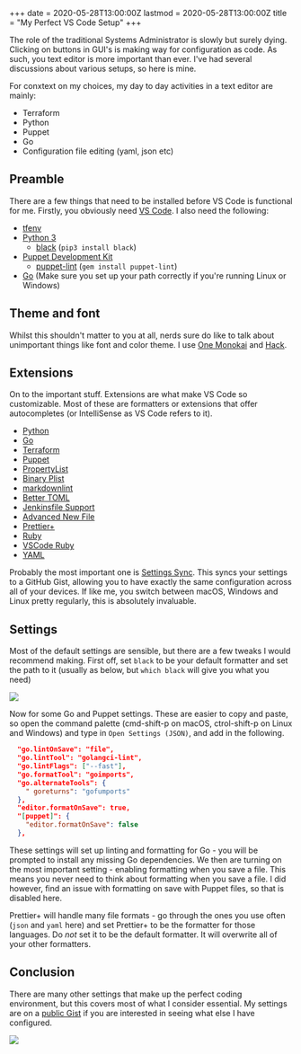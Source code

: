 +++
date = 2020-05-28T13:00:00Z
lastmod = 2020-05-28T13:00:00Z
title = "My Perfect VS Code Setup"
+++

The role of the traditional Systems Administrator is slowly but surely dying. Clicking on buttons in GUI's is making way for configuration as code. As such, you text editor is more important than ever. I've had several discussions about various setups, so here is mine.

For conxtext on my choices, my day to day activities in a text editor are mainly:

- Terraform
- Python
- Puppet
- Go
- Configuration file editing (yaml, json etc)

## Preamble

There are a few things that need to be installed before VS Code is functional for me. Firstly, you obviously need [VS Code](https://code.visualstudio.com/). I also need the following:

- [tfenv](https://github.com/tfutils/tfenv)
- [Python 3](https://www.python.org/downloads/)
  - [black](https://black.readthedocs.io/en/stable/) (`pip3 install black`)
- [Puppet Development Kit](https://puppet.com/try-puppet/puppet-development-kit/)
  - [puppet-lint](http://puppet-lint.com/) (`gem install puppet-lint`)
- [Go](https://golang.org/dl/) (Make sure you set up your path correctly if you're running Linux or Windows)

## Theme and font

Whilst this shouldn't matter to you at all, nerds sure do like to talk about unimportant things like font and color theme. I use [One Monokai](https://marketplace.visualstudio.com/items?itemName=azemoh.one-monokai) and [Hack](https://sourcefoundry.org/hack/).

## Extensions

On to the important stuff. Extensions are what make VS Code so customizable. Most of these are formatters or extensions that offer autocompletes (or IntelliSense as VS Code refers to it).

- [Python](https://marketplace.visualstudio.com/items?itemName=ms-python.python)
- [Go](https://marketplace.visualstudio.com/items?itemName=ms-vscode.Go)
- [Terraform](https://marketplace.visualstudio.com/items?itemName=mauve.terraform)
- [Puppet](https://marketplace.visualstudio.com/items?itemName=puppet.puppet-vscode)
- [PropertyList](https://marketplace.visualstudio.com/items?itemName=zhouronghui.propertylist)
- [Binary Plist](https://marketplace.visualstudio.com/items?itemName=dnicolson.binary-plist)
- [markdownlint](https://marketplace.visualstudio.com/items?itemName=davidanson.vscode-markdownlint)
- [Better TOML](https://marketplace.visualstudio.com/items?itemName=dnicolson.binary-plist)
- [Jenkinsfile Support](https://marketplace.visualstudio.com/items?itemName=secanis.jenkinsfile-support)
- [Advanced New File](https://marketplace.visualstudio.com/items?itemName=patbenatar.advanced-new-file)
- [Prettier+](https://marketplace.visualstudio.com/items?itemName=svipas.prettier-plus)
- [Ruby](https://marketplace.visualstudio.com/items?itemName=rebornix.ruby)
- [VSCode Ruby](https://marketplace.visualstudio.com/items?itemName=wingrunr21.vscode-ruby)
- [YAML](https://marketplace.visualstudio.com/items?itemName=redhat.vscode-yaml)

Probably the most important one is [Settings Sync](https://marketplace.visualstudio.com/items?itemName=shan.code-settings-sync). This syncs your settings to a GitHub Gist, allowing you to have exactly the same configuration across all of your devices. If like me, you switch between macOS, Windows and Linux pretty regularly, this is absolutely invaluable.

## Settings

Most of the default settings are sensible, but there are a few tweaks I would recommend making. First off, set `black` to be your default formatter and set the path to it (usually as below, but `which black` will give you what you need)

![](/images/posts/2020-05-28/python-settings.png)

Now for some Go and Puppet settings. These are easier to copy and paste, so open the command palette (cmd-shift-p on macOS, ctrol-shift-p on Linux and Windows) and type in `Open Settings (JSON)`, and add in the following.

```json
  "go.lintOnSave": "file",
  "go.lintTool": "golangci-lint",
  "go.lintFlags": ["--fast"],
  "go.formatTool": "goimports",
  "go.alternateTools": {
    " goreturns": "gofumports"
  },
  "editor.formatOnSave": true,
  "[puppet]": {
    "editor.formatOnSave": false
  },
```

These settings will set up linting and formatting for Go - you will be prompted to install any missing Go dependencies. We then are turning on the most important setting - enabling formatting when you save a file. This means you never need to think about formatting when you save a file. I did however, find an issue with formatting on save with Puppet files, so that is disabled here.

Prettier+ will handle many file formats - go through the ones you use often (`json` and `yaml` here) and set Prettier+ to be the formatter for those languages. Do _not_ set it to be the default formatter. It will overwrite all of your other formatters.

## Conclusion

There are many other settings that make up the perfect coding environment, but this covers most of what I consider essential. My settings are on a [public Gist](https://gist.github.com/grahamgilbert/62c24f025f70349e15ccc046c2588686) if you are interested in seeing what else I have configured.

![](/images/posts/2020-05-28/vscode.png)
